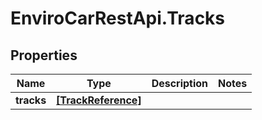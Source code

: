 # EnviroCarRestApi.Tracks

## Properties
Name | Type | Description | Notes
------------ | ------------- | ------------- | -------------
**tracks** | [**[TrackReference]**](TrackReference.md) |  | 
